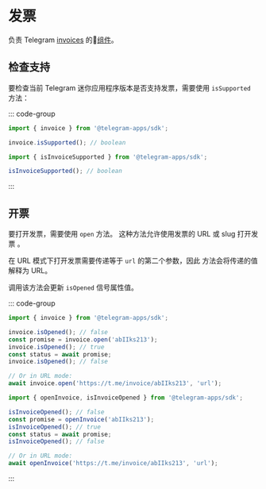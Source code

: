 # 发票

负责
Telegram [invoices](https://core.telegram.org/bots/payments#introducing-payments-2-0) 的💠[组件](./scopes.md)。

## 检查支持

要检查当前 Telegram 迷你应用程序版本是否支持发票，需要使用
`isSupported` 方法：

::: code-group

```ts [Variable]
import { invoice } from '@telegram-apps/sdk';

invoice.isSupported(); // boolean
```

```ts [Functions]
import { isInvoiceSupported } from '@telegram-apps/sdk';

isInvoiceSupported(); // boolean
```

:::

## 开票

要打开发票，需要使用 `open` 方法。 这种方法允许使用发票的 URL 或 slug 打开发票
。

在 URL 模式下打开发票需要传递等于 `url` 的第二个参数，因此
方法会将传递的值解释为 URL。

调用该方法会更新 `isOpened` 信号属性值。

::: code-group

```ts [Variable]
import { invoice } from '@telegram-apps/sdk';

invoice.isOpened(); // false
const promise = invoice.open('abIIks213');
invoice.isOpened(); // true
const status = await promise;
invoice.isOpened(); // false

// Or in URL mode:
await invoice.open('https://t.me/invoice/abIIks213', 'url');
```

```ts [Functions]
import { openInvoice, isInvoiceOpened } from '@telegram-apps/sdk';

isInvoiceOpened(); // false
const promise = openInvoice('abIIks213');
isInvoiceOpened(); // true
const status = await promise;
isInvoiceOpened(); // false

// Or in URL mode:
await openInvoice('https://t.me/invoice/abIIks213', 'url');
```

:::
